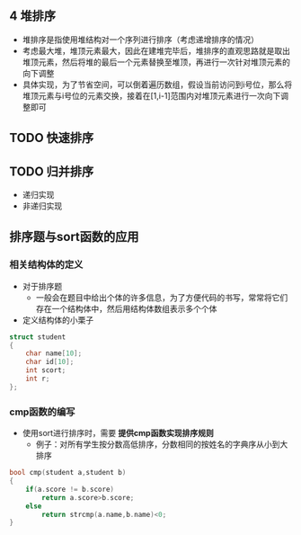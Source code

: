 ## 4 堆排序
- 堆排序是指使用堆结构对一个序列进行排序（考虑递增排序的情况）
- 考虑最大堆，堆顶元素最大，因此在建堆完毕后，堆排序的直观思路就是取出堆顶元素，然后将堆的最后一个元素替换至堆顶，再进行一次针对堆顶元素的向下调整
- 具体实现，为了节省空间，可以倒着遍历数组，假设当前访问到i号位，那么将堆顶元素与i号位的元素交换，接着在[1,i-1]范围内对堆顶元素进行一次向下调整即可
## TODO 快速排序
## TODO 归并排序
- 递归实现
- 非递归实现
## 排序题与sort函数的应用
### 相关结构体的定义
- 对于排序题
    - 一般会在题目中给出个体的许多信息，为了方便代码的书写，常常将它们存在一个结构体中，然后用结构体数组表示多个个体
- 定义结构体的小栗子
```cpp
struct student
{
    char name[10];
    char id[10];
    int scort;
    int r;
};
```
### cmp函数的编写
- 使用sort进行排序时，需要 **提供cmp函数实现排序规则**
    - 例子：对所有学生按分数高低排序，分数相同的按姓名的字典序从小到大排序
```cpp
bool cmp(student a,student b)
{
    if(a.score != b.score) 
        return a.score>b.score;
    else 
        return strcmp(a.name,b.name)<0;
}
```